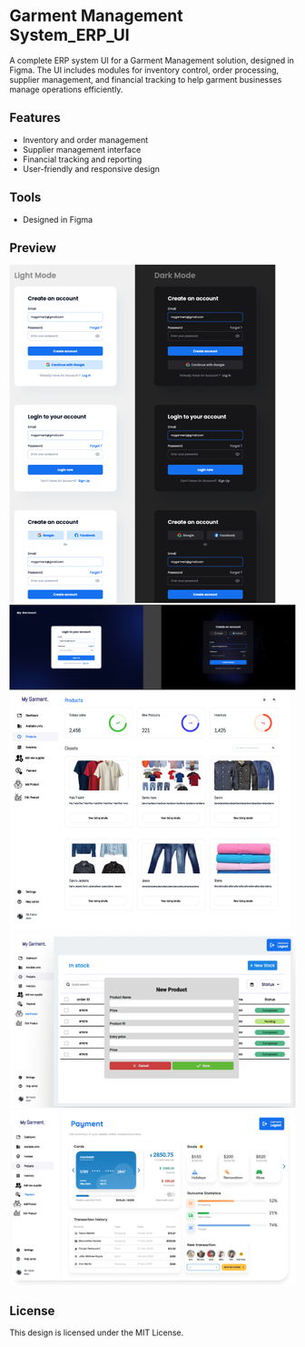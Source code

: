 # Garment Management System_ERP_UI

A complete ERP system UI for a Garment Management solution, designed in Figma. The UI includes modules for inventory control, order processing, supplier management, and financial tracking to help garment businesses manage operations efficiently.

## Features

- Inventory and order management
- Supplier management interface
- Financial tracking and reporting
- User-friendly and responsive design

## Tools

- Designed in Figma

## Preview

![Login in Light and Dark Mode](https://github.com/mdkholilullahfahim/Garment-Management-System_ERP_UI/blob/cdadbc6080bf0d65a4de04b0353c14bbda862ccd/login.PNG)
![Sign UP](https://github.com/mdkholilullahfahim/Garment-Management-System_ERP_UI/blob/cdadbc6080bf0d65a4de04b0353c14bbda862ccd/signup.PNG)
![Products](https://github.com/mdkholilullahfahim/Garment-Management-System_ERP_UI/blob/cdadbc6080bf0d65a4de04b0353c14bbda862ccd/products.PNG)
![Add Products](https://github.com/mdkholilullahfahim/Garment-Management-System_ERP_UI/blob/cdadbc6080bf0d65a4de04b0353c14bbda862ccd/Add%20product.PNG)
![Payment Page](https://github.com/mdkholilullahfahim/Garment-Management-System_ERP_UI/blob/cdadbc6080bf0d65a4de04b0353c14bbda862ccd/Payment.PNG)

## License

This design is licensed under the MIT License.
